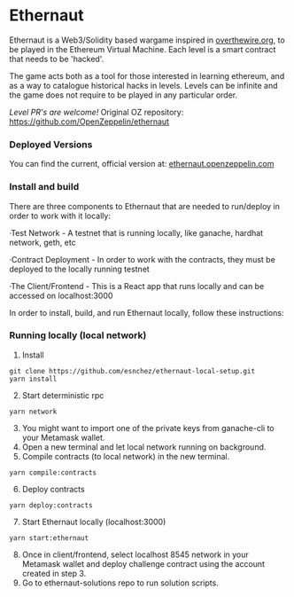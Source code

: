 # Ethernaut

<p>Ethernaut is a Web3/Solidity based wargame inspired in <a href="https://overthewire.org" target="_blank" rel="noopener noreferrer">overthewire.org</a>, to be played in the Ethereum Virtual Machine. Each level is a smart contract that needs to be 'hacked'.</p>

The game acts both as a tool for those interested in learning ethereum, and as a way to catalogue historical hacks in levels. Levels can be infinite and the game does not require to be played in any particular order.

*Level PR's are welcome!*
Original OZ repository: https://github.com/OpenZeppelin/ethernaut

### Deployed Versions

You can find the current, official version at:
[ethernaut.openzeppelin.com](https://ethernaut.openzeppelin.com)

### Install and build

There are three components to Ethernaut that are needed to run/deploy in order to work with it locally:

·Test Network - A testnet that is running locally, like ganache, hardhat network, geth, etc

·Contract Deployment - In order to work with the contracts, they must be deployed to the locally running testnet

·The Client/Frontend - This is a React app that runs locally and can be accessed on localhost:3000

In order to install, build, and run Ethernaut locally, follow these instructions:

### Running locally (local network)

1. Install
```
git clone https://github.com/esnchez/ethernaut-local-setup.git
yarn install
```
2. Start deterministic rpc
```
yarn network
```
3. You might want to import one of the private keys from ganache-cli to your Metamask wallet.
4. Open a new terminal and let local network running on background. 
5. Compile contracts (to local network) in the new terminal. 
```
yarn compile:contracts
```
6. Deploy contracts
```
yarn deploy:contracts
```
7. Start Ethernaut locally (localhost:3000)
```
yarn start:ethernaut
```
8. Once in client/frontend, select localhost 8545 network in your Metamask wallet and deploy challenge contract using the account created in step 3. 
9. Go to ethernaut-solutions repo to run solution scripts. 
